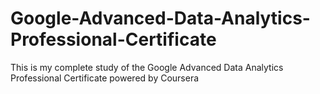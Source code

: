 # Google-Advanced-Data-Analytics-Professional-Certificate
This is my complete study of the Google Advanced Data Analytics Professional Certificate powered by Coursera

